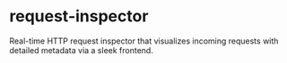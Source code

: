 # request-inspector
Real-time HTTP request inspector that visualizes incoming requests with detailed metadata via a sleek frontend.
